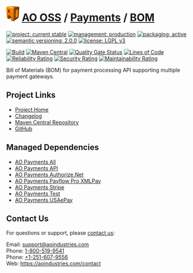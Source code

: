 # [<img src="ao-logo.png" alt="AO Logo" width="35" height="40">](https://github.com/aoindustries) [AO OSS](https://github.com/aoindustries/ao-oss) / [Payments](https://github.com/aoindustries/ao-payments) / [BOM](https://github.com/aoindustries/ao-payments-bom)

[![project: current stable](https://oss.aoapps.com/ao-badges/project-current-stable.svg)](https://aoindustries.com/life-cycle#project-current-stable)
[![management: production](https://oss.aoapps.com/ao-badges/management-production.svg)](https://aoindustries.com/life-cycle#management-production)
[![packaging: active](https://oss.aoapps.com/ao-badges/packaging-active.svg)](https://aoindustries.com/life-cycle#packaging-active)  
[![semantic versioning: 2.0.0](https://oss.aoapps.com/ao-badges/semver-2.0.0.svg)](http://semver.org/spec/v2.0.0.html)
[![license: LGPL v3](https://oss.aoapps.com/ao-badges/license-lgpl-3.0.svg)](https://www.gnu.org/licenses/lgpl-3.0)

[![Build](https://github.com/aoindustries/ao-payments-bom/workflows/Build/badge.svg?branch=master)](https://github.com/aoindustries/ao-payments-bom/actions?query=workflow%3ABuild)
[![Maven Central](https://maven-badges.herokuapp.com/maven-central/com.aoapps/ao-payments-bom/badge.svg)](https://maven-badges.herokuapp.com/maven-central/com.aoapps/ao-payments-bom)
[![Quality Gate Status](https://sonarcloud.io/api/project_badges/measure?branch=master&project=com.aoapps%3Aao-payments-bom&metric=alert_status)](https://sonarcloud.io/dashboard?branch=master&id=com.aoapps%3Aao-payments-bom)
[![Lines of Code](https://sonarcloud.io/api/project_badges/measure?branch=master&project=com.aoapps%3Aao-payments-bom&metric=ncloc)](https://sonarcloud.io/component_measures?branch=master&id=com.aoapps%3Aao-payments-bom&metric=ncloc)  
[![Reliability Rating](https://sonarcloud.io/api/project_badges/measure?branch=master&project=com.aoapps%3Aao-payments-bom&metric=reliability_rating)](https://sonarcloud.io/component_measures?branch=master&id=com.aoapps%3Aao-payments-bom&metric=Reliability)
[![Security Rating](https://sonarcloud.io/api/project_badges/measure?branch=master&project=com.aoapps%3Aao-payments-bom&metric=security_rating)](https://sonarcloud.io/component_measures?branch=master&id=com.aoapps%3Aao-payments-bom&metric=Security)
[![Maintainability Rating](https://sonarcloud.io/api/project_badges/measure?branch=master&project=com.aoapps%3Aao-payments-bom&metric=sqale_rating)](https://sonarcloud.io/component_measures?branch=master&id=com.aoapps%3Aao-payments-bom&metric=Maintainability)

Bill of Materials (BOM) for payment processing API supporting multiple payment gateways.

## Project Links
* [Project Home](https://oss.aoapps.com/payments/bom/)
* [Changelog](https://oss.aoapps.com/payments/bom/changelog)
* [Maven Central Repository](https://search.maven.org/artifact/com.aoapps/ao-payments-bom)
* [GitHub](https://github.com/aoindustries/ao-payments-bom)

## Managed Dependencies
* [AO Payments All](https://github.com/aoindustries/ao-payments-all)
* [AO Payments API](https://github.com/aoindustries/ao-payments-api)
* [AO Payments Authorize.Net](https://github.com/aoindustries/ao-payments-authorizeNet)
* [AO Payments Payflow Pro XMLPay](https://github.com/aoindustries/ao-payments-payflowPro)
* [AO Payments Stripe](https://github.com/aoindustries/ao-payments-stripe)
* [AO Payments Test](https://github.com/aoindustries/ao-payments-test)
* [AO Payments USAePay](https://github.com/aoindustries/ao-payments-usaepay)

## Contact Us
For questions or support, please [contact us](https://aoindustries.com/contact):

Email: [support@aoindustries.com](mailto:support@aoindustries.com)  
Phone: [1-800-519-9541](tel:1-800-519-9541)  
Phone: [+1-251-607-9556](tel:+1-251-607-9556)  
Web: https://aoindustries.com/contact
